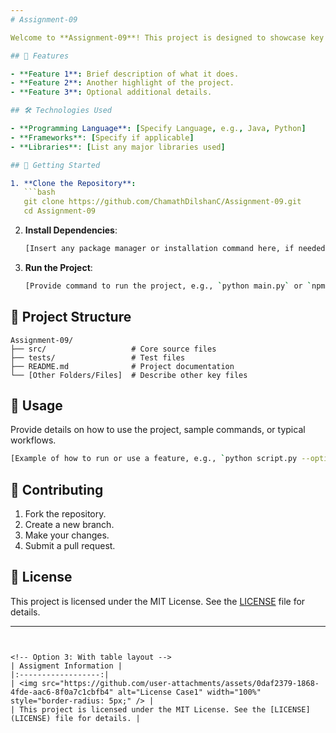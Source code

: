 ```yaml
---
# Assignment-09

Welcome to **Assignment-09**! This project is designed to showcase key functionalities and solutions for [specific technologies or problems tackled in the assignment]. Explore the code, dive into the details, and get insights into the methods and techniques used.

## 🌟 Features

- **Feature 1**: Brief description of what it does.
- **Feature 2**: Another highlight of the project.
- **Feature 3**: Optional additional details.

## 🛠️ Technologies Used

- **Programming Language**: [Specify Language, e.g., Java, Python]
- **Frameworks**: [Specify if applicable]
- **Libraries**: [List any major libraries used]

## 🚀 Getting Started

1. **Clone the Repository**:
   ```bash
   git clone https://github.com/ChamathDilshanC/Assignment-09.git
   cd Assignment-09
   ```

2. **Install Dependencies**:
   ```bash
   [Insert any package manager or installation command here, if needed]
   ```

3. **Run the Project**:
   ```bash
   [Provide command to run the project, e.g., `python main.py` or `npm start`]
   ```

## 📂 Project Structure

```plaintext
Assignment-09/
├── src/                   # Core source files
├── tests/                 # Test files
├── README.md              # Project documentation
└── [Other Folders/Files]  # Describe other key files
```

## 📝 Usage

Provide details on how to use the project, sample commands, or typical workflows.

```bash
[Example of how to run or use a feature, e.g., `python script.py --option`]
```

## 🤝 Contributing

1. Fork the repository.
2. Create a new branch.
3. Make your changes.
4. Submit a pull request.
## 📄 License

This project is licensed under the MIT License. See the [LICENSE](LICENSE) file for details.

---
```


<!-- Option 3: With table layout -->
| Assigment Information |
|:------------------:|
| <img src="https://github.com/user-attachments/assets/0daf2379-1868-4fde-aac6-8f0a7c1cbfb4" alt="License Case1" width="100%" style="border-radius: 5px;" /> |
| This project is licensed under the MIT License. See the [LICENSE](LICENSE) file for details. |
